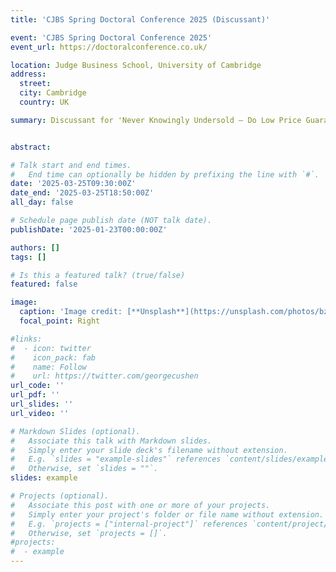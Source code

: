 ```yaml
---
title: 'CJBS Spring Doctoral Conference 2025 (Discussant)'

event: 'CJBS Spring Doctoral Conference 2025'
event_url: https://doctoralconference.co.uk/

location: Judge Business School, University of Cambridge
address:
  street: 
  city: Cambridge
  country: UK

summary: Discussant for 'Never Knowingly Undersold – Do Low Price Guarantees Result in Low Prices?' by Rhys Williams, which won Best Paper at the conference. 


abstract: 

# Talk start and end times.
#   End time can optionally be hidden by prefixing the line with `#`.
date: '2025-03-25T09:30:00Z'
date_end: '2025-03-25T18:50:00Z'
all_day: false

# Schedule page publish date (NOT talk date).
publishDate: '2025-01-23T00:00:00Z'

authors: []
tags: []

# Is this a featured talk? (true/false)
featured: false

image:
  caption: 'Image credit: [**Unsplash**](https://unsplash.com/photos/bzdhc5b3Bxs)'
  focal_point: Right

#links:
#  - icon: twitter
#    icon_pack: fab
#    name: Follow
#    url: https://twitter.com/georgecushen
url_code: ''
url_pdf: ''
url_slides: ''
url_video: ''

# Markdown Slides (optional).
#   Associate this talk with Markdown slides.
#   Simply enter your slide deck's filename without extension.
#   E.g. `slides = "example-slides"` references `content/slides/example-slides.md`.
#   Otherwise, set `slides = ""`.
slides: example

# Projects (optional).
#   Associate this post with one or more of your projects.
#   Simply enter your project's folder or file name without extension.
#   E.g. `projects = ["internal-project"]` references `content/project/deep-learning/index.md`.
#   Otherwise, set `projects = []`.
#projects:
#  - example
---
```

